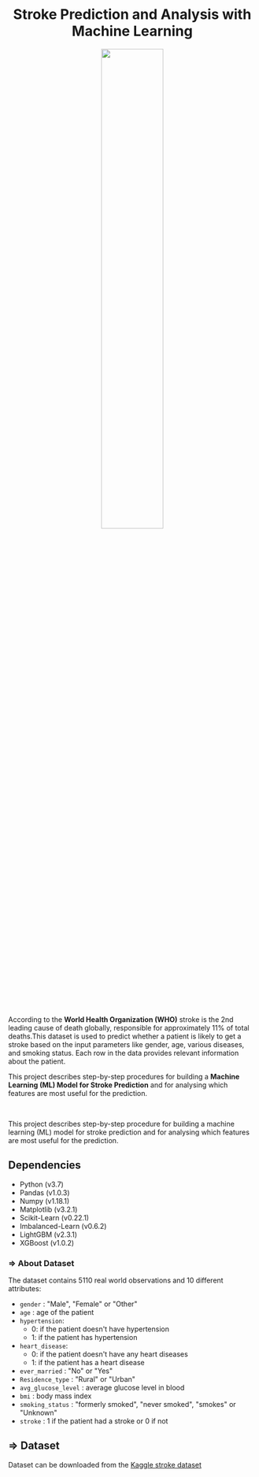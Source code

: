 <h1 align="center"> Stroke Prediction and Analysis with Machine Learning </h1>

<p align="center">
    <img width="50%" src="https://user-images.githubusercontent.com/75872316/130348189-c283a8ac-4d84-4fcb-ae06-974e9b5fa617.png">
</p>

According to the **World Health Organization (WHO)** stroke is the 2nd leading cause of death globally, responsible for approximately 11% of total deaths.This dataset is used to predict whether a patient is likely to get a stroke based on the input parameters like gender, age, various diseases, and smoking status. Each row in the data provides relevant information about the patient.

This project describes step-by-step procedures for building a **Machine Learning (ML) Model for Stroke Prediction** and for analysing which features are most useful for the prediction.

</br>

This project describes step-by-step procedure for building a machine learning (ML) model for stroke prediction and for analysing which features are most useful for the prediction.

## Dependencies
- Python (v3.7)
- Pandas (v1.0.3)
- Numpy (v1.18.1)
- Matplotlib (v3.2.1)
- Scikit-Learn (v0.22.1)
- Imbalanced-Learn (v0.6.2)
- LightGBM (v2.3.1)
- XGBoost (v1.0.2)

### => About Dataset

The dataset contains 5110 real world observations and 10 different attributes:
- `gender` : "Male", "Female" or "Other"
- `age` : age of the patient
- `hypertension`: 
    - 0: if the patient doesn't have hypertension 
    - 1: if the patient has hypertension
- `heart_disease`: 
    - 0: if the patient doesn't have any heart diseases 
    - 1: if the patient has a heart disease
- `ever_married` : "No" or "Yes"
- `Residence_type` : "Rural" or "Urban"
- `avg_glucose_level` : average glucose level in blood
- `bmi` : body mass index
- `smoking_status` : "formerly smoked", "never smoked", "smokes" or "Unknown"
- `stroke` : 1 if the patient had a stroke or 0 if not

## => Dataset
Dataset can be downloaded from the [Kaggle stroke dataset](https://www.kaggle.com/asaumya/healthcare-problem-prediction-stroke-patients)

